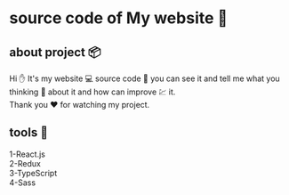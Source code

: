 # source code of My website 💯

## about project 📦

Hi ✋
It's my website 💻 source code 📓 you can see it and tell me what you thinking 🤔 about it and how can improve 💹 it.<br/>
Thank you ❤️ for watching my project.

## tools 🧰

1-React.js <br/>
2-Redux <br/>
3-TypeScript <br/>
4-Sass
